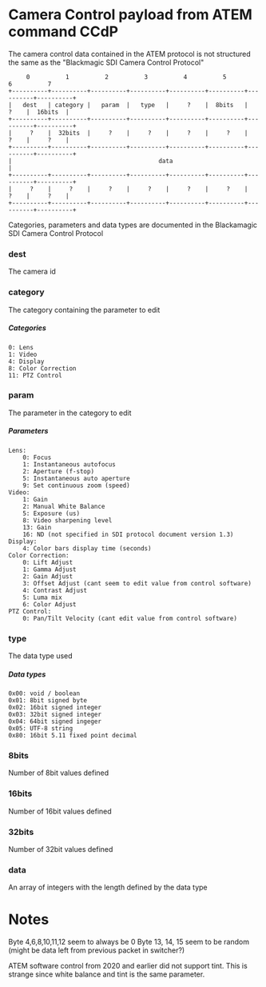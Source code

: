 # Camera Control payload from ATEM command CCdP
The camera control data contained in the ATEM protocol is not structured the same as the "Blackmagic SDI Camera Control Protocol"

```
     0          1          2          3          4          5          6          7
+----------+----------+----------+----------+----------+----------+----------+----------+
|   dest   | category |   param  |   type   |     ?    |  8bits   |     ?    |  16bits  |
+----------+----------+----------+----------+----------+----------+----------+----------+
|     ?    |  32bits  |     ?    |     ?    |     ?    |     ?    |     ?    |     ?    |
+----------+----------+----------+----------+----------+----------+----------+----------+
|                                         data                                          |
+----------+----------+----------+----------+----------+----------+----------+----------+
|     ?    |     ?    |     ?    |     ?    |     ?    |     ?    |     ?    |     ?    |
+----------+----------+----------+----------+----------+----------+----------+----------+
```

Categories, parameters and data types are documented in the Blackamagic SDI Camera Control Protocol

### dest
The camera id

### category
The category containing the parameter to edit

##### Categories
	0: Lens
	1: Video
	4: Display
	8: Color Correction
	11: PTZ Control

### param
The parameter in the category to edit

##### Parameters
	Lens:
		0: Focus
		1: Instantaneous autofocus
		2: Aperture (f-stop)
		5: Instantaneous auto aperture
		9: Set continuous zoom (speed)
	Video:
		1: Gain
		2: Manual White Balance
		5: Exposure (us)
		8: Video sharpening level
		13: Gain
		16: ND (not specified in SDI protocol document version 1.3)
	Display:
		4: Color bars display time (seconds)
	Color Correction:
		0: Lift Adjust
		1: Gamma Adjust
		2: Gain Adjust
		3: Offset Adjust (cant seem to edit value from control software)
		4: Contrast Adjust
		5: Luma mix
		6: Color Adjust
	PTZ Control:
		0: Pan/Tilt Velocity (cant edit value from control software)

### type
The data type used

##### Data types
	0x00: void / boolean
	0x01: 8bit signed byte
	0x02: 16bit signed integer
	0x03: 32bit signed integer
	0x04: 64bit signed ingeger
	0x05: UTF-8 string
	0x80: 16bit 5.11 fixed point decimal

### 8bits
Number of 8bit values defined

### 16bits
Number of 16bit values defined

### 32bits
Number of 32bit values defined

### data
An array of integers with the length defined by the data type



# Notes
Byte 4,6,8,10,11,12 seem to always be 0
Byte 13, 14, 15 seem to be random (might be data left from previous packet in switcher?)

ATEM software control from 2020 and earlier did not support tint. This is strange since white balance and tint is the same parameter.
